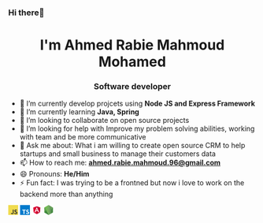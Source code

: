 ### Hi there👋
<h1 align="center">I'm Ahmed Rabie Mahmoud Mohamed </h1>
<h3 align="center">Software developer</h3>


- 🔭 I’m currently develop projcets using **Node JS and Express Framework**
- 🌱 I’m currently learning **Java, Spring**
- 👯 I’m looking to collaborate on open source projects
- 🤔 I’m looking for help with Improve my problem solving abilities, working with team and be more communicative
- 💬 Ask me about:  What i am willing to create open source CRM to help startups and small business to manage their customers data
- 📫 How to reach me: **ahmed.rabie.mahmoud.96@gmail.com**
- 😄 Pronouns: **He/Him**
- ⚡ Fun fact: I was trying to be a frontned but now i love to work on the backend more than anything

<code><img height="20" alt="javascript" src="https://raw.githubusercontent.com/github/explore/80688e429a7d4ef2fca1e82350fe8e3517d3494d/topics/javascript/javascript.png"></code>
<code><img height="20" alt="typescript" src="https://raw.githubusercontent.com/github/explore/80688e429a7d4ef2fca1e82350fe8e3517d3494d/topics/typescript/typescript.png"></code>
<code><img height="20" alt="angular" src="https://raw.githubusercontent.com/github/explore/80688e429a7d4ef2fca1e82350fe8e3517d3494d/topics/angular/angular.png"></code>
<code><img height="20" alt="nodejs" src="https://raw.githubusercontent.com/github/explore/80688e429a7d4ef2fca1e82350fe8e3517d3494d/topics/nodejs/nodejs.png"></code>    

